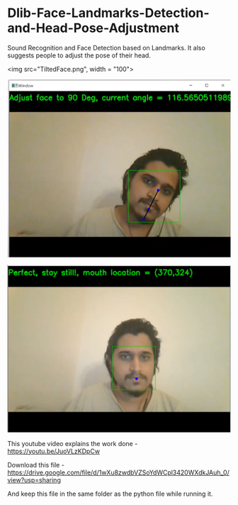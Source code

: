 # Dlib-Face-Landmarks-Detection-and-Head-Pose-Adjustment
Sound Recognition and Face Detection based on Landmarks. It also suggests people to adjust the pose of their head.


<img src="TiltedFace.png", width = "100"> 

!['TiltedFace'](TiltedFace.png)

!['AdjustedFace'](VerticalFace.png)


This youtube video explains the work done - https://youtu.be/JuoVLzKDpCw


Download this file - https://drive.google.com/file/d/1wXu8zwdbVZSoYdWCpl3420WXdkJAuh_0/view?usp=sharing

And keep this file in the same folder as the python file while running it.


